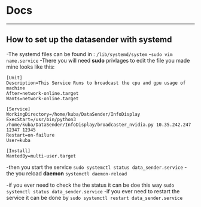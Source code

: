 # Docs
___

## How to set up the datasender with systemd

-The systemd files can be found in : `/lib/systemd/system`
-`sudo vim name.service`
-There you will need **sudo** privlages to edit the file you made mine looks like this:

```
[Unit]
Description=This Service Runs to broadcast the cpu and gpu usage of machine
After=network-online.target
Wants=network-online.target

[Service]
WorkingDirectory=/home/kuba/DataSender/InfoDisplay
ExecStart=/usr/bin/python3 /home/kuba/DataSender/InfoDisplay/broadcaster_nvidia.py 10.35.242.247 12347 12345
Restart=on-failure
User=kuba

[Install]
WantedBy=multi-user.target
```

-then you start the service `sudo systemctl status data_sender.service`
-the you reload **daemon** `systemctl daemon-reload`

-if you ever need to check the the status it can be doe this way `sudo systemctl status data_sender.service`
-if you ever need to restart the service it can be done by `sudo systemctl restart data_sender.service`

